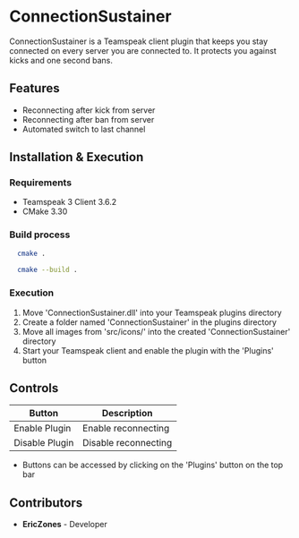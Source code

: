 # ConnectionSustainer

ConnectionSustainer is a Teamspeak client plugin that keeps you stay connected on every server you are connected to. It protects you against kicks and one second bans.

## Features
- Reconnecting after kick from server
- Reconnecting after ban from server
- Automated switch to last channel

## Installation & Execution
### Requirements
- Teamspeak 3 Client 3.6.2
- CMake 3.30

### Build process
```bash
  cmake .
  
  cmake --build .
  ```

### Execution
1. Move 'ConnectionSustainer.dll' into your Teamspeak plugins directory
2. Create a folder named 'ConnectionSustainer' in the plugins directory
3. Move all images from 'src/icons/' into the created 'ConnectionSustainer' directory
4. Start your Teamspeak client and enable the plugin with the 'Plugins' button

## Controls
| Button         | Description          |
|----------------|----------------------|
| Enable Plugin  | Enable reconnecting  |
| Disable Plugin | Disable reconnecting |

- Buttons can be accessed by clicking on the 'Plugins' button on the top bar

## Contributors
- **EricZones** - Developer